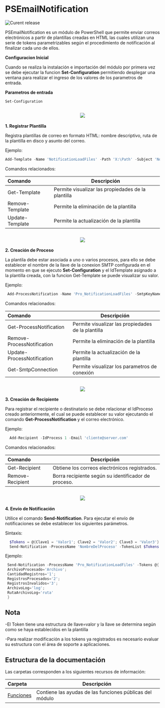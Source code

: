 # PSEmailNotification
![Curent release](https://img.shields.io/badge/Version-1.0.6948.49970-orange.svg)

PSEmailNotification es un módulo de PowerShell que permite enviar correos electrónicos a partir de plantillas creadas en HTML las cuales utilizan una serie de tokens parametrizables según el procedimiento de notificación al finalizar cada uno de ellos.

**Configuracion Inicial**

Cuando se realiza la instalación e importación del módulo por primera vez se debe ejecutar la funcion **Set-Configuration** permitiendo desplegar una ventana para realizar el ingreso de los valores de los parametros de entrada.


**Parametros de entrada**
```powershell
Set-Configuration
```
<h2 align="center"><img src="Setup/Configuration.png" /></h2>

**1. Registrar Plantilla**

Registra plantillas de correo en formato HTML: nombre descriptivo, ruta de la plantilla en disco y asunto del correo.

Ejemplo:
```powershell
Add-Template -Name 'NotificationLoadFiles' -Path 'X:\Path' -Subject 'Notification Load Files'
```
Comandos relacionados:

| Comando  | Descripción  |
|:---|---|
| Get-Template  | Permite visualizar las propiedades de la plantilla|
| Remove-Template  | Permite la eliminación de la plantilla|
| Update-Template  | Permite la actualización de la plantilla|

<h2 align="center"><img src="Setup/Get Account.png" /></h2>

**2. Creación de Proceso**

La plantila debe estar asociada a uno o varios procesos, para ello se debe establecer el nombre de la llave de la conexion SMTP configurada en el momento en que se ejecuto **Set-Configuration** y el IdTemplate asignado a la plantilla creada, con la funcion Get-Template se puede visualizar su valor.

Ejemplo:

```powershell
 Add-ProcessNotification -Name 'Pro_NotificationLoadFiles' -SmtpKeyName 'Corporativo' -IdTemplate 1
```

Comandos relacionados:

| Comando  | Descripción  |
|:---|---|
| Get-ProcessNotification  | Permite visualizar las propiedades de la plantilla|
| Remove-ProcessNotification  | Permite la eliminación de la plantilla|
| Update-ProcessNotification  | Permite la actualización de la plantilla|
| Get-SmtpConnection  | Permite visualizar los parametros de conexión|


<h2 align="center"><img src="Setup/Get Account.png" /></h2>

**3. Creación de Recipiente**

Para registrar el recipiente o destinatario se debe relacionar el IdProceso creado anteriormente, el cual se puede establecer su valor ejecutando el comando **Get-ProcessNotification** y el correo electrónico.

Ejemplo:

```powershell
  Add-Recipient -IdProcess 1 -Email 'cliente@server.com'
```
Comandos relacionados:

| Comando  | Descripción  |
|:---|---|
| Get-Recipient  | Obtiene los correos electrónicos registrados. |
| Remove-Recipient  | Borra recipiente según su identificador de proceso.|

<h2 align="center"><img src="Setup/Get Account.png" /></h2>

**4. Envio de Notificación**

Utilice el comando **Send-Notification**. Para ejecutar el envío de notificaciones se debe establecer los siguientes parámetros.

Sintaxis:

```powershell
  $Tokens = @{Clave1 = 'Valor1'; Clave2 = 'Valor2'; Clave3 = 'Valor3'}
  Send-Notification -ProcessName 'NombreDelProceso' -TokenList $Tokens
```

Ejemplo:
```powershell
 Send-Notification -ProcessName 'Pro_NotificationLoadFiles' -Tokens @{
 ArchivoProcesado='Archivo'; 
 CantidadRegistros='1'; 
 RegistrosProcesados='2'; 
 RegistrosInvalidos='3'; 
 ArchivoLog='log'; 
 RutaArchivoLog='ruta'
 }
```

## Nota
-El Token tiene una estructura de llave=valor y la llave se determina según como se haya establecidos en la plantilla

-Para realizar modificación a los tokens ya registrados es necesario evaluar su estructura con el área de soporte a aplicaciones.

## Estructura de la documentación
Las carpetas corresponden a los siguientes recursos de información:

| Carpeta  | Descripción  |
|:---|---|
| [Funciones](Functions.md)  | Contiene las ayudas de las funciones públicas del módulo|
